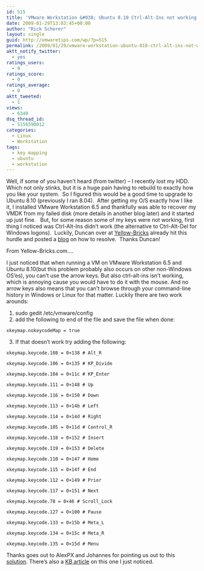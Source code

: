 ```yaml
---
id: 515
title: 'VMware Workstation &#038; Ubuntu 8.10 Ctrl-Alt-Ins not working'
date: 2009-01-29T13:03:45+00:00
author: "Rick Scherer"
layout: single
guid: http://vmwaretips.com/wp/?p=515
permalink: /2009/01/29/vmware-workstation-ubuntu-810-ctrl-alt-ins-not-working/
aktt_notify_twitter:
  - yes
ratings_users:
  - 0
ratings_score:
  - 0
ratings_average:
  - 0
aktt_tweeted:
  - 1
views:
  - 6340
dsq_thread_id:
  - 5156590012
categories:
  - Linux
  - Workstation
tags:
  - key mapping
  - ubuntu
  - workstation
---
```

Well, if some of you haven&#8217;t heard (from twitter) &#8211; I recently lost my HDD. Which not only stinks, but it is a huge pain having to rebuild to exactly how you like your system.  So I figured this would be a good time to upgrade to Ubuntu 8.10 (previously I ran 8.04).  After getting my O/S exactly how I like it, I installed VMware Workstation 6.5 and thankfully was able to recover my VMDK from my failed disk (more details in another blog later) and it started up just fine.   But, for some reason some of my keys were not working, first thing I noticed was Ctrl-Alt-Ins didn&#8217;t work (the alternative to Ctrl-Alt-Del for Windows logons).  Luckily, Duncan over at <a href="http://www.yellow-bricks.com" target="_blank">Yellow-Bricks</a> already hit this hurdle and posted a <a href="http://www.yellow-bricks.com/2008/11/19/vmware-workstation-ubuntu-ctrl-alt-ins-not-working/" target="_blank">blog</a> on how to resolve.  Thanks Duncan!

<!--more-->

From Yellow-Bricks.com&#8230;.

I just noticed that when running a VM on VMware Workstation 6.5 and Ubuntu 8.10(but this problem probably also occurs on other non-Windows OS’es), you can’t use the arrow keys. But also ctrl-alt-ins isn’t working, which is annoying cause you would have to do it with the mouse. And no arrow keys also means that you can’t browse through your command-line history in Windows or Linux for that matter. Luckily there are two work arounds:

  1. sudo gedit /etc/vmware/config
  2. add the following to end of the file and save the file when done:
  
    xkeymap.nokeycodeMap = true
  3. If that doesn’t work try adding the following:
  
    xkeymap.keycode.108 = 0×138 # Alt_R
  
    xkeymap.keycode.106 = 0×135 # KP_Divide
  
    xkeymap.keycode.104 = 0×11c # KP_Enter
  
    xkeymap.keycode.111 = 0×148 # Up
  
    xkeymap.keycode.116 = 0×150 # Down
  
    xkeymap.keycode.113 = 0×14b # Left
  
    xkeymap.keycode.114 = 0×14d # Right
  
    xkeymap.keycode.105 = 0×11d # Control_R
  
    xkeymap.keycode.118 = 0×152 # Insert
  
    xkeymap.keycode.119 = 0×153 # Delete
  
    xkeymap.keycode.110 = 0×147 # Home
  
    xkeymap.keycode.115 = 0×14f # End
  
    xkeymap.keycode.112 = 0×149 # Prior
  
    xkeymap.keycode.117 = 0×151 # Next
  
    xkeymap.keycode.78 = 0×46 # Scroll_Lock
  
    xkeymap.keycode.127 = 0×100 # Pause
  
    xkeymap.keycode.133 = 0×15b # Meta_L
  
    xkeymap.keycode.134 = 0×15c # Meta_R
  
    xkeymap.keycode.135 = 0×15d # Menu

Thanks goes out to AlexPX and Johannes for pointing us out to this <a onclick="javascript:pageTracker._trackPageview('/outbound/article/communities.vmware.com');" href="http://communities.vmware.com/thread/177321?tstart=0">solution</a>. There’s also a <a onclick="javascript:pageTracker._trackPageview('/outbound/article/kb.vmware.com');" href="http://kb.vmware.com/selfservice/microsites/search.do?cmd=displayKC&docType=kc&externalId=1007439&sliceId=1&docTypeID=DT_KB_1_1&dialogID=4954271&stateId=0%200%202420769">KB article</a> on this one I just noticed.
